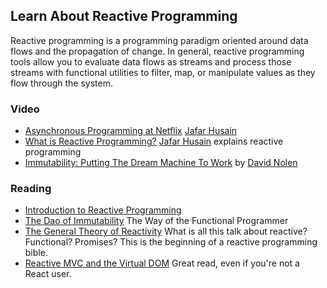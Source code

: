 ## Learn About Reactive Programming

Reactive programming is a programming paradigm oriented around data flows and the propagation of change. In general, reactive programming tools allow you to evaluate data flows as streams and process those streams with functional utilities to filter, map, or manipulate values as they flow through the system.

### Video

* [Asynchronous Programming at Netflix](https://www.youtube.com/watch?v=gawmdhCNy-A) [Jafar Husain](https://twitter.com/jhusain)
* [What is Reactive Programming?](https://www.youtube.com/watch?v=dwP1TNXE6fc) [Jafar Husain](https://twitter.com/jhusain) explains reactive programming
* [Immutability: Putting The Dream Machine To Work](https://www.youtube.com/watch?v=SiFwRtCnxv4) by [David Nolen](https://twitter.com/swannodette)

### Reading

* [Introduction to Reactive Programming](https://gist.github.com/staltz/868e7e9bc2a7b8c1f754)
* [The Dao of Immutability](https://medium.com/javascript-scene/the-dao-of-immutability-9f91a70c88cd) The Way of the Functional Programmer
* [The General Theory of Reactivity](https://github.com/kriskowal/gtor) What is all this talk about reactive? Functional? Promises? This is the beginning of a reactive programming bible.
* [Reactive MVC and the Virtual DOM](http://futurice.com/blog/reactive-mvc-and-the-virtual-dom) Great read, even if you're not a React user.

